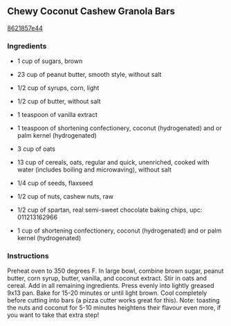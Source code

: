 ## Chewy Coconut Cashew Granola Bars

[8621857e44](http://tastykitchen.com/recipes/desserts/chewy-coconut-cashew-granola-bars/)

### Ingredients

 - 1 cup of sugars, brown

 - 23 cup of peanut butter, smooth style, without salt

 - 1/2 cup of syrups, corn, light

 - 1/2 cup of butter, without salt

 - 1 teaspoon of vanilla extract

 - 1 teaspoon of shortening confectionery, coconut (hydrogenated) and or palm kernel (hydrogenated)

 - 3 cup of oats

 - 13 cup of cereals, oats, regular and quick, unenriched, cooked with water (includes boiling and microwaving), without salt

 - 1/4 cup of seeds, flaxseed

 - 1/2 cup of nuts, cashew nuts, raw

 - 1/2 cup of spartan, real semi-sweet chocolate baking chips, upc: 011213162966

 - 1 cup of shortening confectionery, coconut (hydrogenated) and or palm kernel (hydrogenated)

### Instructions

Preheat oven to 350 degrees F. In large bowl, combine brown sugar, peanut butter, corn syrup, butter, vanilla, and coconut extract. Stir in oats and cereal. Add in all remaining ingredients. Press evenly into lightly greased 9x13 pan. Bake for 15-20 minutes or until light brown. Cool completely before cutting into bars (a pizza cutter works great for this). Note: toasting the nuts and coconut for 5-10 minutes heightens their flavour even more, if you want to take that extra step!